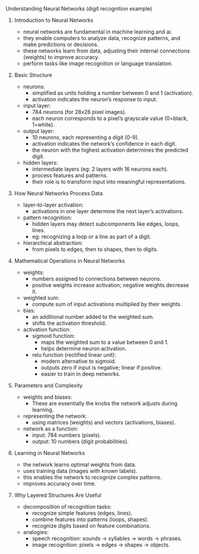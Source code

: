 Understanding Neural Networks (digit recognition example)

1. Introduction to Neural Networks
     - neural networks are fundamental in machine learning and ai.
     - they enable computers to analyze data, recognize patterns, and make predictions or decisions.
     - these networks learn from data, adjusting their internal connections (weights) to improve accuracy.
     - perform tasks like image recognition or language translation.

2. Basic Structure
   - neurons:
     - simplified as units holding a number between 0 and 1 (activation).
     - activation indicates the neuron’s response to input.
   - input layer:
     - 784 neurons (for 28x28 pixel images).
     - each neuron corresponds to a pixel’s grayscale value (0=black, 1=white).
   - output layer:
     - 10 neurons, each representing a digit (0-9).
     - activation indicates the network’s confidence in each digit.
     - the neuron with the highest activation determines the predicted digit.
   - hidden layers:
     - intermediate layers (eg: 2 layers with 16 neurons each).
     - process features and patterns.
     - their role is to transform input into meaningful representations.

3. How Neural Networks Process Data
   - layer-to-layer activation:
     - activations in one layer determine the next layer’s activations.
   - pattern recognition:
     - hidden layers may detect subcomponents like edges, loops, lines.
     - eg: recognizing a loop or a line as part of a digit.
   - hierarchical abstraction:
     - from pixels to edges, then to shapes, then to digits.

4. Mathematical Operations in Neural Networks
   - weights:
     - numbers assigned to connections between neurons.
     - positive weights increase activation; negative weights decrease it.
   - weighted sum:
     - compute sum of input activations multiplied by their weights.
   - bias:
     - an additional number added to the weighted sum.
     - shifts the activation threshold.
   - activation function:
     - sigmoid function:
       - maps the weighted sum to a value between 0 and 1.
       - helps determine neuron activation.
     - relu function (rectified linear unit):
       - modern alternative to sigmoid.
       - outputs zero if input is negative; linear if positive.
       - easier to train in deep networks.

5. Parameters and Complexity
   - weights and biases:
     - These are essentially the knobs the network adjusts during learning.
   - representing the network:
     - using matrices (weights) and vectors (activations, biases).
   - network as a function:
     - input: 784 numbers (pixels).
     - output: 10 numbers (digit probabilities).

6. Learning in Neural Networks
     - the network learns optimal weights from data.
     - uses training data (images with known labels).
     - this enables the network to recognize complex patterns.
     - improves accuracy over time.

7. Why Layered Structures Are Useful
   - decomposition of recognition tasks:
     - recognize simple features (edges, lines).
     - combine features into patterns (loops, shapes).
     - recognize digits based on feature combinations.
   - analogies:
     - speech recognition: sounds → syllables → words → phrases.
     - image recognition: pixels → edges → shapes → objects.



